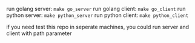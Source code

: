 run golang server: `make go_server`
run golang client: `make go_client`
run python server: `make python_server`
run python client: `make python_client`

if you need test this repo in seperate machines, you could run server and client with path parameter
